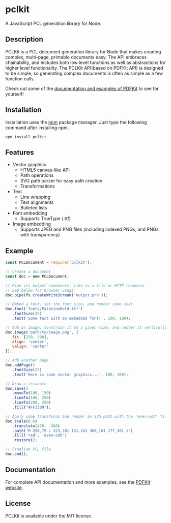 # pclkit
A JavaScript PCL generation library for Node.

## Description

PCLKit is a PCL document generation library for Node that makes creating complex, multi-page, printable 
documents easy. The API embraces chainability, and includes both low level functions as well as abstractions for higher 
level functionality. The PCLKit API(based on PDFKit API) is designed to be simple, so generating complex documents is often as simple as 
a few function calls.

Check out some of the [documentation and examples of PDFKit](http://pdfkit.org/docs/getting_started.html) to see for yourself!


## Installation

Installation uses the [npm](http://npmjs.org/) package manager.  Just type the following command after installing npm.

    npm install pclkit

## Features

* Vector graphics
  * HTML5 canvas-like API
  * Path operations
  * SVG path parser for easy path creation
  * Transformations
* Text
  * Line wrapping
  * Text alignments
  * Bulleted lists
* Font embedding
  * Supports TrueType (.ttf)
* Image embedding
  * Supports JPEG and PNG files (including indexed PNGs, and PNGs with transparency)

## Example

```javascript
const PCLDocument = require('pclkit');

// Create a document
const doc = new PCLDocument;

// Pipe its output somewhere, like to a file or HTTP response
// See below for browser usage
doc.pipe(fs.createWriteStream('output.prn'));

// Embed a font, set the font size, and render some text
doc.font('fonts/PalatinoBold.ttf')
   .fontSize(25)
   .text('Some text with an embedded font!', 100, 100);

// Add an image, constrain it to a given size, and center it vertically and horizontally
doc.image('path/to/image.png', {
   fit: [250, 300],
   align: 'center',
   valign: 'center'
});

// Add another page
doc.addPage()
   .fontSize(25)
   .text('Here is some vector graphics...', 100, 100);

// Draw a triangle
doc.save()
   .moveTo(100, 150)
   .lineTo(100, 250)
   .lineTo(200, 250)
   .fill("#FF3300");

// Apply some transforms and render an SVG path with the 'even-odd' fill rule
doc.scale(0.6)
   .translate(470, -380)
   .path('M 250,75 L 323,301 131,161 369,161 177,301 z')
   .fill('red', 'even-odd')
   .restore();

// Finalize PCL file
doc.end();
```

## Documentation

For complete API documentation and more examples, see the [PDFKit website](http://pdfkit.org/).

## License

PCLKit is available under the MIT license.
